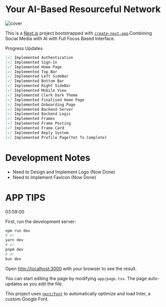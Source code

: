 # Your AI-Based Resourceful Network

![cover](https://github.com/Espio347/YARN-Your-AI-Based-Resourceful-Network/assets/92114546/defb0c64-9eac-47f1-b219-13fe555e084f)

This is a [Next.js](https://nextjs.org/) project bootstrapped with [`create-next-app`](https://github.com/vercel/next.js/tree/canary/packages/create-next-app).Combining Social Media with AI with Full Focus Based Interface.

Progress Updates
```markdown
[✓] Implemented Authentication
[✓] Implemented Sign-In
[✓] Implemented Home Page
[✓] Implemented Top Bar
[✓] Implemented Left SideBar
[✓] Implemented Bottom Bar
[✓] Implemented Right SideBar
[✓] Implemented Mobile View
[✓] Implemented Clerk Dark Theme
[✓] Implemented Finalised Home Page
[✓] Implemented Onboarding Page
[✓] Implemented Backend Server
[✓] Implemented Backend Logic
[✓] Implemented Frames
[✓] Implemented Frame Posting
[✓] Implemented Frame Card
[✓] Implemented Reply System
[✓] Implemented Profile Page(Yet To Complete)
```

# Development Notes

 - Need to Design and Implement Logo (Now Done)
 - Need to Implement Favicon (Now Done)

# APP TIPS

03:59:00

First, run the development server:

```bash
npm run dev
# or
yarn dev
# or
pnpm dev
# or
bun dev
```

Open [http://localhost:3000](http://localhost:3000) with your browser to see the result.

You can start editing the page by modifying `app/page.tsx`. The page auto-updates as you edit the file.

This project uses [`next/font`](https://nextjs.org/docs/basic-features/font-optimization) to automatically optimize and load Inter, a custom Google Font.



